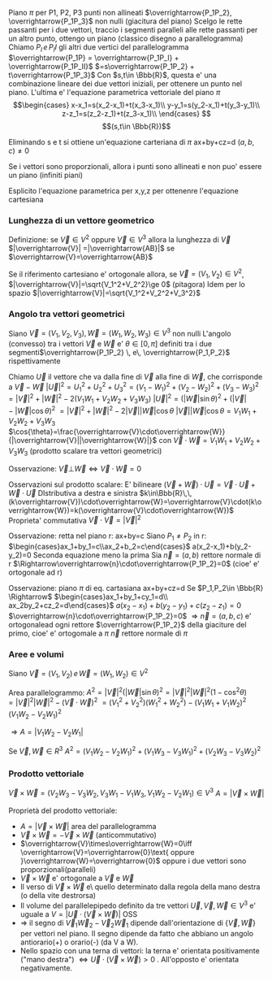 Piano $\pi$ per P1, P2, P3 punti non allineati
$\overrightarrow{P_1P_2}, \overrightarrow{P_1P_3}$ non nulli (giacitura del piano)
Scelgo le rette passanti per i due vettori, traccio i segmenti paralleli alle rette passanti per un altro punto, ottengo un piano (classico disegno a parallelogramma)
Chiamo $P_I \,e\,P_II$ gli altri due vertici del parallelogramma
$\overrightarrow{P_1P} = \overrightarrow{P_1P_I} + \overrightarrow{P_1P_II}$
$=s\overrightarrow{P_1P_2} + t\overrightarrow{P_1P_3}$
Con $s,t\in \Bbb{R}$, questa e' una combinazione lineare dei due vettori iniziali, per ottenere un punto nel piano.
L'ultima e' l'equazione parametrica vettoriale del piano $\pi$
$$\begin{cases} 
x-x_1=s(x_2-x_1)+t(x_3-x_1)\\
y-y_1=s(y_2-x_1)+t(y_3-y_1)\\
z-z_1=s(z_2-z_1)+t(z_3-x_1)\\ 
\end{cases}
$$
$$(s,t\in \Bbb{R})$$

Eliminando s e t si ottiene un'equazione carteriana di $\pi$
ax+by+cz=d $(a,b,c)\ne 0$

Se i vettori sono proporzionali, allora i punti sono allineati e non puo' essere un piano (infiniti piani)

Esplicito l'equazione parametrica per x,y,z per ottenenre l'equazione cartesiana

### Lunghezza di un vettore geometrico

Definizione: se $\overrightarrow{V}\in V^2$ oppure $\overrightarrow{V}\in V^3$
allora la lunghezza di $\overrightarrow{V}$
$|\overrightarrow{V}| =|\overrightarrow{AB}|$ se $\overrightarrow{V}=\overrightarrow{AB}$

Se il riferimento cartesiano e' ortogonale allora, se $\overrightarrow{V}=(V_1,V_2)\in V^2$,
$|\overrightarrow{V}|=\sqrt{V_1^2+V_2^2}\ge 0$ (pitagora)
Idem per lo spazio
$|\overrightarrow{V}|=\sqrt{V_1^2+V_2^2+V_3^2}$

### Angolo tra vettori geometrici

Siano $\overrightarrow{V}=(V_1,V_2,V_3),\overrightarrow{W}=(W_1,W_2,W_3)\in V^3$ non nulli
L'angolo (convesso) tra i vettori $\overrightarrow{V}$ e $\overrightarrow{W}$ e' $\theta \in [0, \pi]$ definiti tra i due segmenti$\overrightarrow{P_1P_2} \, e\, \overrightarrow{P_1,P_2}$ rispettivamente

Chiamo $\overrightarrow{U}$ il vettore che va dalla fine di $\overrightarrow{V}$ alla fine di $\overrightarrow{W}$, che corrisponde a $\overrightarrow{V}-\overrightarrow{W}$
$|\overrightarrow{U}|^2=U_1^2+U_2^2+U_3^2=(V_1-W_1)^2+(V_2-W_2)^2+(V_3-W_3)^2$
$=|\overrightarrow{V}|^2+|\overrightarrow{W}|^2-2(V_1W_1+V_2W_2+V_3W_3)$
$|\overrightarrow{U}|^2=(|\overrightarrow{W}|\sin{\theta})^2+(|\overrightarrow{V}|-|\overrightarrow{W}|\cos{\theta})^2$
$=|\overrightarrow{V}|^2+|\overrightarrow{W}|^2-2|\overrightarrow{V}||\overrightarrow{W}|\cos{\theta}$
$|\overrightarrow{V}||\overrightarrow{W}|\cos{\theta}=V_1W_1+V_2W_2+V_3W_3$
$\cos{\theta}=\frac{\overrightarrow{V}\cdot\overrightarrow{W}}{|\overrightarrow{V}||\overrightarrow{W}|}$
con $\overrightarrow{V}\cdot\overrightarrow{W}=V_1W_1+V_2W_2+V_3W_3$ (prodotto scalare tra vettori geometrici)

Osservazione:
$\overrightarrow{V}\bot\overrightarrow{W}\iff \overrightarrow{V} \cdot \overrightarrow{W}=0$

Osservazioni sul prodotto scalare:
E' bilineare
$(\overrightarrow{V}+\overrightarrow{W})\cdot \overrightarrow{U}=\overrightarrow{V}\cdot\overrightarrow{U}+\overrightarrow{W}\cdot\overrightarrow{U}$
DIstributiva a destra e sinistra
$k\in\Bbb{R}\,\, (k\overrightarrow{V})\cdot\overrightarrow{W}=\overrightarrow{V}\cdot(k\overrightarrow{W})=k(\overrightarrow{V}\cdot\overrightarrow{W})$
Proprieta' commutativa
$\overrightarrow{V}\cdot\overrightarrow{V}=|\overrightarrow{V}|^2$

Osservazione: retta nel piano
r: ax+by=c
Siano $P_1\ne P_2$ in r:
$\begin{cases}ax_1+by_1=c\\ax_2+b_2=c\end{cases}$
a(x_2-x_1)+b(y_2-y_2)=0   Seconda equazione meno la prima
Sia $\overrightarrow{n}=(a,b)$  rettore normale di r
$\Rightarrow\overrightarrow{n}\cdot\overrightarrow{P_1P_2}=0$ (cioe' e' ortogonale ad r)

Osservazione: piano $\pi$ di eq. cartasiana
ax+by+cz=d
Se $P_1,P_2\in \Bbb{R} \Rightarrow$
$\begin{cases}ax_1+by_1+cy_1=d\\ ax_2by_2+cz_2=d\end{cases}$
$a(x_2-x_1)+b(y_2-y_1)+c(z_2-z_1)=0$
$\overrightarrow{n}\cdot\overrightarrow{P_1P_2}=0$
$\Rightarrow\overrightarrow{n}=(a,b,c)$ e' ortogonalead ogni rettore $\overrightarrow{P_1P_2}$ della giaciture del primo, cioe' e' ortogomale a $\pi$
$\overrightarrow{n}$ rettore normale di $\pi$

### Aree e volumi
Siano $\overrightarrow{V}=(V_1,V_2)\,e\,\overrightarrow{W}=(W_1,W_2)\in V^2$

Area parallelogrammo:
$A^2=|\overrightarrow{V}|^2(|\overrightarrow{W}|\sin{\theta})^2=|\overrightarrow{V}|^2|\overrightarrow{W}|^2(1-\cos^2 \theta)$
$=|\overrightarrow{V}|^2|\overrightarrow{W}|^2-(\overrightarrow{V}\cdot\overrightarrow{W})^2$
$=(V_1^2+V_2^2)(W_1^2+W_2^2)-(V_1W_1+V_1W_2)^2$
$(V_1W_2-V_2W_1)^2$

$\Rightarrow A=|V_1W_2-V_2W_1|$

Se $\overrightarrow{V},\overrightarrow{W}\in R^3$
$A^2=(V_1W_2-V_2W_1)^2+(V_1W_3-V_3W_1)^2+(V_2W_3-V_3W_2)^2$


### Prodotto vettoriale
$\overrightarrow{V}\times\overrightarrow{W}=(V_2W_3-V_3W_2,V_3W_1-V_1W_3,V_1W_2-V_2W_1)\in V^3$
$A=|\overrightarrow{V}\times\overrightarrow{W}|$

Proprietà del prodotto vettoriale:
- $A=|\overrightarrow{V}\times\overrightarrow{W}|$ area del parallelogramma
- $\overrightarrow{V}\times\overrightarrow{W}=-\overrightarrow{V}\times\overrightarrow{W}$ (anticommutativo)
- $\overrightarrow{V}\times\overrightarrow{W}=0\iff \overrightarrow{V}=\overrightarrow{0}\text{ oppure }\overrightarrow{W}=\overrightarrow{0}$ oppure i due vettori sono proporzionali(paralleli)
- $\overrightarrow{V}\times\overrightarrow{W}$ e' ortogonale a $\overrightarrow{V}$ e $\overrightarrow{W}$
- Il verso di $\overrightarrow{V}\times\overrightarrow{W}$ e\ quello determinato dalla regola della mano destra (o della vite destrorsa)
- Il volume del parallelepipedo definito da tre vettori $\overrightarrow{U},\overrightarrow{V}, \overrightarrow{W}\in V^3$ e' uguale a $V=|\overrightarrow{U}\cdot(\overrightarrow{V}\times\overrightarrow{W})|$ 
OSS 
- $\Rightarrow$ il segno di $\overrightarrow{V}_1\overrightarrow{W}_2-\overrightarrow{V}_2\overrightarrow{W}_1$ dipende dall'orientazione di $\{\overrightarrow{V},\overrightarrow{W}\}$ per vettori nel piano. Il segno dipende da fatto che abbiano un angolo antiorario(+) o orario(-) (da V a W). 
- Nello spazio con una terna di vettori: la terna e' orientata positivamente ("mano destra") $\iff \overrightarrow{U}\cdot(\overrightarrow{V}\times\overrightarrow{W}) >0$ . All'opposto e' orientata negativamente.